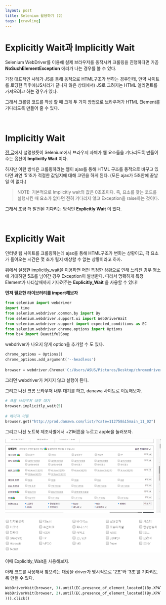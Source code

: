 ```yaml
---
layout: post
title: Selenium 활용하기 (2)
tags: [crawling]
---
```


# Explicitly Wait과 Implicitly Wait

Selenium WebDriver를 이용해 실제 브라우저를 동작시켜 크롤링을 진행하다면 가끔 **NoSuchElementException** 에러가 나는 경우를 볼 수 있다.

가장 대표적인 사례가 JS를 통해 동적으로 HTML구조가 변하는 경우인데, 만약 사이트를 로딩한 직후에(JS처리가 끝나지 않은 상태에서) JS로 그려지는 HTML 엘리먼트를 가져오려고 하는 경우가 있다.

그래서 크롤링 코드를 작성 할 때 크게 두 가지 방법으로 브라우저가 HTML Element를 기다리도록 만들어 줄 수 있다.

&nbsp;
&nbsp;
&nbsp;

# Implicitly Wait
[전 글](https://toodifficulto.github.io/2020/04/11/crawling_Selenium/)에서 설명했듯이 Selenium에서 브라우저 자체가 웹 요소들을 기다리도록 만들어주는 옵션이 **Implicitly Wait** 이다.

하지만 이런 방식은 크롤링하려는 웹이 ajax를 통해 HTML 구조를 동적으로 바꾸고 있다면 과연 '5'초가 적절한 값일지에 대해 고민을 하게 된다. (모든 ajax가 5초안에 끝날 일 이 없다.)

> NOTE: 기본적으로 Implicitly wait의 값은 0초초이다. 즉, 요소를 찾는 코드를 실행시킨 때 요소가 없다면 전혀 기다리지 않고 Exception을 raise하는 것이다.

그래서 조금 더 발전된 기다리는 방식인 **Explicitly Wait** 이 있다.

&nbsp;
&nbsp;
&nbsp;
&nbsp;

# Explicitly Wait
인터넷 웹 사이트를 크롤링하는데 ajax를 통해 HTML구조가 변화는 상황이고, 각 요소가 들어오는 시간은 몇 초가 될지 예상할 수 없는 상황이라고 하자.

위에서 설정한 implicitly_wait을 이용하면 어떤 특정한 상황으로 인해 느려진 경우 평소에 기대하던 5초를 넘어간 경우 Exception이 발생한다. 따라서 명확하게 특정 Element가 나타날때까지 기다려주는 **Explicitly_Wait** 을 사용할 수 있다!

**먼저 필요한 라이브러리를 import해보자**

~~~python
from selenium import webdriver
import time
from selenium.webdriver.common.by import By
from selenium.webdriver.support.ui import WebDriverWait
from selenium.webdriver.support import expected_conditions as EC
from selenium.webdriver.chrome.options import Options
from bs4 import BeautifulSoup
~~~

webdriver가 나오지 않게 option을 추가할 수 도 있다.

~~~python
chrome_options = Options()
chrome_options.add_argument('--headless')

browser = webdriver.Chrome('C:/Users/ASUS/Pictures/Desktop/chromedriver.exe', options=chrome_options)
~~~

그러면 webdriver가 켜지지 않고 실행이 된다.

그리고 나선 크롬 브라우저 내부 대기를 하고, danawa 사이트로 이동해보자.

~~~python
# 크롬 브라우저 내부 대기
browser.implicitly_wait(5)

# 페이지 이동
browser.get("http://prod.danawa.com/list/?cate=112758&15main_11_02")
~~~

그리고 나선 노트북 제조사별에서 +21버튼을 누르고 apple을 눌러보자.

![Alt text](/public/post/2020_04_11_Selenium/company_1.PNG)

![Alt text](/public/post/2020_04_11_Selenium/company_2.PNG)

이때 Explicitly_Wait을 사용해보자.

아래 코드를 사용해서 찾으려는 대상을 driver가 명시적으로 '2초'와 '3초'를 기다리도록 만들 수 있다.
~~~python
WebDriverWait(browser, 3).until(EC.presence_of_element_located((By.XPATH, '//*[@id="dlMaker_simple"]/dd/div[2]/button[1]'))).click()
WebDriverWait(browser, 2).until(EC.presence_of_element_located((By.XPATH, '//*[@id="selectMaker_simple_priceCompare_A"]/li[13]/label'
))).click()
~~~
